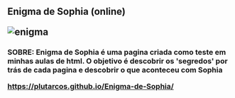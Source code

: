 <H2> Enigma de Sophia (online)
 
![enigma](https://plutarcos.github.io/Enigma-de-Sophia/)
 
 <h3> SOBRE:
Enigma de Sophia é uma pagina criada como teste em minhas aulas de html. O objetivo é descobrir os 'segredos' por trás de cada pagina e descobrir o que aconteceu com Sophia

https://plutarcos.github.io/Enigma-de-Sophia/

